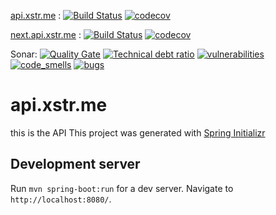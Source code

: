 [api.xstr.me](http://xstr-me-xstr-me.193b.starter-ca-central-1.openshiftapps.com/) : [![Build Status](https://travis-ci.org/guedouari/api.xstr.me.svg?branch=master)](https://travis-ci.org/guedouari/api.xstr.me) [![codecov](https://codecov.io/gh/guedouari/api.xstr.me/branch/master/graph/badge.svg)](https://codecov.io/gh/guedouari/api.xstr.me)

[next.api.xstr.me](https://xstr-me.herokuapp.com/) : [![Build Status](https://travis-ci.org/guedouari/api.xstr.me.svg?branch=next)](https://travis-ci.org/guedouari/api.xstr.me) [![codecov](https://codecov.io/gh/guedouari/api.xstr.me/branch/next/graph/badge.svg)](https://codecov.io/gh/guedouari/api.xstr.me/branch/next)

Sonar:
[![Quality Gate](https://sonarcloud.io//badges/gate?key=me.xstr:xstrapi)](https://sonarcloud.io/dashboard?id=me.xstr:xstrapi) [![Technical debt ratio](https://sonarcloud.io//badges/measure?key=me.xstr:xstrapi&metric=sqale_debt_ratio)](https://sonarcloud.io/dashboard?id=me.xstr:xstrapi) [![vulnerabilities](https://sonarcloud.io//badges/measure?key=me.xstr:xstrapi&metric=vulnerabilities)](https://sonarcloud.io/dashboard?id=me.xstr:xstrapi) [![code_smells](https://sonarcloud.io//badges/measure?key=me.xstr:xstrapi&metric=code_smells)](https://sonarcloud.io/dashboard?id=me.xstr:xstrapi) [![bugs](https://sonarcloud.io//badges/measure?key=me.xstr:xstrapi&metric=bugs)](https://sonarcloud.io/dashboard?id=me.xstr:xstrapi)

# api.xstr.me
this is the API
This project was generated with [Spring Initializr](https://start.spring.io/)

## Development server

Run `mvn spring-boot:run` for a dev server. Navigate to `http://localhost:8080/`.

